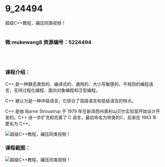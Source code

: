 # 9_24494
超级C++教程，碾压同类视频！
<br/></br>
<h3>微:mukewang8 资源编号：5224494</h3>
<br/></br>
<h3>课程介绍：</h3>
<p><a title="查看与 C 相关的文章" target="_blank">C</a>++ 是一种静态类型的、编译式的、通用的、大小写敏感的、不规则的编程语言，支持过程化编程、面向对象编程和泛型编程。</p>
<p><a title="查看与 C 相关的文章" target="_blank">C</a>++ 被认为是一种中级语言，它综合了高级语言和低级语言的特点。</p>
<p>C++ 是由 Bjarne Stroustrup 于 1979 年在新泽西州美利山贝尔实验室开始设计开发的。C++ 进一步扩充和完善了 C 语言，最初命名为带类的C，后来在 1983 年更名为 C++。</p>
<p><img src="https://www.ko996.com/wp-content/uploads/img/2022/05/1-130-300x185.png" alt="超级C++教程，碾压同类视频！"></p>
<div class="info-desc">
<h3>课程截图：</h3>
<p><img src="https://www.ko996.com/wp-content/uploads/img/2022/05/2-119.png" alt="超级C++教程，碾压同类视频！"></p>


			
</div>
